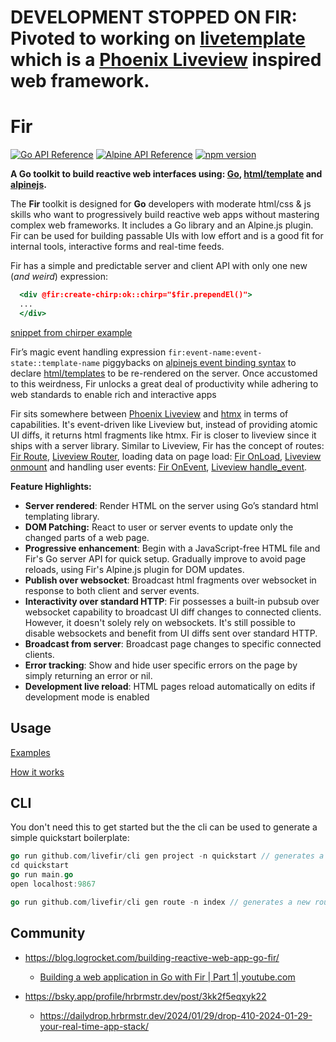 # DEVELOPMENT STOPPED ON FIR: Pivoted to working on [livetemplate](https://github.com/livetemplate/livetemplate) which is a [Phoenix Liveview](https://hexdocs.pm/phoenix_live_view/welcome.html) inspired web framework. 

# Fir

[![Go API Reference](https://pkg.go.dev/badge/github.com/livefir/fir.svg)](https://pkg.go.dev/github.com/livefir/fir)
[![Alpine API Reference](https://img.shields.io/badge/alpine_plugin-reference-blue)](./alpinejs-plugin/README.md) 
[![npm version](https://badge.fury.io/js/@livefir%2Ffir.svg)](https://badge.fury.io/js/@livefir%2Ffir)

**A Go toolkit to build reactive web interfaces using: [Go](https://go.dev/), [html/template](https://pkg.go.dev/html/template) and [alpinejs](https://alpinejs.dev/).**

The **Fir** toolkit is designed for **Go** developers with moderate html/css & js skills who want to progressively build reactive web apps without mastering complex web frameworks. It includes a Go library and an Alpine.js plugin. Fir can be used for building passable UIs with low effort and is a good fit for internal tools, interactive forms and real-time feeds.

Fir has a simple and predictable server and client API with only one new (*and* *weird*) expression:

```jsx
  <div @fir:create-chirp:ok::chirp="$fir.prependEl()">
  ...
  </div>
```

[snippet from chirper example](./examples/chirper/index.html#L45)

Fir’s magic event handling expression `fir:event-name:event-state::template-name` piggybacks on [alpinejs event binding syntax](https://alpinejs.dev/directives/on#custom-events) to declare [html/templates](https://pkg.go.dev/html/template) to be re-rendered on the server. Once accustomed to this weirdness, Fir unlocks a great deal of productivity while adhering to web standards to enable rich and interactive apps

Fir sits somewhere between [Phoenix Liveview](https://github.com/phoenixframework/phoenix_live_view) and [htmx](https://htmx.org/) in terms of capabilities. It's event-driven like Liveview but, instead of providing atomic UI diffs, it returns html fragments like htmx. Fir is closer to liveview since it ships with a server library. Similar to Liveview, Fir has the concept of routes: [Fir Route](https://pkg.go.dev/github.com/livefir/fir@main#Route), [Liveview Router](https://hexdocs.pm/phoenix_live_view/Phoenix.LiveView.Router.html), loading data on page load: [Fir OnLoad](https://pkg.go.dev/github.com/livefir/fir@main#OnLoad), [Liveview onmount](https://hexdocs.pm/phoenix_live_view/Phoenix.LiveView.html#on_mount/1) and handling user events: [Fir OnEvent](https://pkg.go.dev/github.com/livefir/fir@main#OnEvent), [Liveview handle_event](https://hexdocs.pm/phoenix_live_view/Phoenix.LiveView.html#c:handle_event/3).

**Feature Highlights:**

- **Server rendered**: Render HTML on the server using Go’s standard html templating library.
- **DOM Patching:** React to user or server events to update only the changed parts of a web page.
- **Progressive enhancement**: Begin with a JavaScript-free HTML file and Fir's Go server API for quick setup. Gradually improve to avoid page reloads, using Fir's Alpine.js plugin for DOM updates.
- **Publish over websocket**: Broadcast html fragments over websocket in response to both client and server events.
- **Interactivity over standard HTTP**: Fir possesses a built-in pubsub over websocket capability to broadcast UI diff changes to connected clients. However, it doesn't solely rely on websockets. It's still possible to disable websockets and benefit from UI diffs sent over standard HTTP.
- **Broadcast from server**: Broadcast page changes to specific connected clients.
- **Error tracking**: Show and hide user specific errors on the page by simply returning an error or nil.
- **Development live reload**: HTML pages reload automatically on edits if development mode is enabled


## Usage

[Examples](./examples/)

[How it works](https://adnaan.notion.site/Fir-2358531aced84bf1b0b1a687760fff3b)

## CLI

You don't need this to get started but the the cli can be used to generate a simple quickstart boilerplate:

```go
go run github.com/livefir/cli gen project -n quickstart // generates a folder named quickstart
cd quickstart
go run main.go
open localhost:9867

go run github.com/livefir/cli gen route -n index // generates a new route
```



## Community

- https://blog.logrocket.com/building-reactive-web-app-go-fir/

    - [Building a web application in Go with Fir | Part 1| youtube.com](https://www.youtube.com/watch?v=7hpXdG-Nw00)

- https://bsky.app/profile/hrbrmstr.dev/post/3kk2f5eqxyk22

    - https://dailydrop.hrbrmstr.dev/2024/01/29/drop-410-2024-01-29-your-real-time-app-stack/

